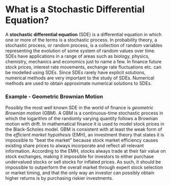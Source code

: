 # What is a Stochastic Differential Equation?
A **stochastic differential equation** (SDE) is a differential equation in which one or more of the terms is a stochastic process. In probability theory, a stochastic process, or random process, is a collection of random variables representing the evolution of some system of random values over time. SDEs have applications in a range of areas such as biology, physics, chemistry, mechanics and economics just to name a few. In finance future stock prices, interest rate movements, exchange rate fluctuations etc. can be modelled using SDEs. Since SDEs rarely have explicit solutions, numerical methods are very important to the study of SDEs. Numerical methods are used to obtain approximate numerical solutions to SDEs.

### Example - Geometric Brownian Motion
Possibly the most well known SDE in the world of finance is *geometric Brownian motion* (GBM). A GBM is a continuous-time stochastic process in which the logarithm of the randomly varying quantity follows a Brownian motion with drift. In mathematical finance it is used to model stock prices in the Black-Scholes model. GBM is consistent with at least the weak form of the *efficient market hypothesis* (EMH), an investment theory that states it is impossible to "beat the market" because stock market efficiency causes existing share prices to always incorporate and reflect all relevant information. According to the EMH, stocks always trade at their fair value on stock exchanges, making it impossible for investors to either purchase undervalued stocks or sell stocks for inflated prices. As such, it should be impossible to outperform the overall market through expert stock selection or market timing, and that the only way an investor can possibly obtain higher returns is by purchasing riskier investments.
